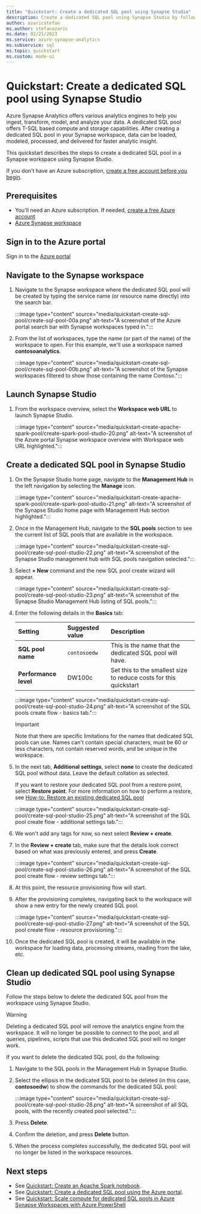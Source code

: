 ```yaml
---
title: "Quickstart: Create a dedicated SQL pool using Synapse Studio"
description: Create a dedicated SQL pool using Synapse Studio by following the steps in this guide.
author: azaricstefan
ms.author: stefanazaric
ms.date: 02/21/2023
ms.service: azure-synapse-analytics
ms.subservice: sql
ms.topic: quickstart
ms.custom: mode-ui
---
```


# Quickstart: Create a dedicated SQL pool using Synapse Studio

Azure Synapse Analytics offers various analytics engines to help you ingest, transform, model, and analyze your data. A dedicated SQL pool offers T-SQL based compute and storage capabilities. After creating a dedicated SQL pool in your Synapse workspace, data can be loaded, modeled, processed, and delivered for faster analytic insight.

This quickstart describes the steps to create a dedicated SQL pool in a Synapse workspace using Synapse Studio.

If you don't have an Azure subscription, [create a free account before you begin](https://azure.microsoft.com/pricing/purchase-options/azure-account?cid=msft_learn).

## Prerequisites

- You'll need an Azure subscription. If needed, [create a free Azure account](https://azure.microsoft.com/pricing/purchase-options/azure-account?cid=msft_learn)
- [Azure Synapse workspace](quickstart-create-workspace.md)

## Sign in to the Azure portal

Sign in to the [Azure portal](https://portal.azure.com/)

## Navigate to the Synapse workspace

1. Navigate to the Synapse workspace where the dedicated SQL pool will be created by typing the service name (or resource name directly) into the search bar.

    :::image type="content" source="media/quickstart-create-sql-pool/create-sql-pool-00a.png" alt-text="A screenshot of the Azure portal search bar with Synapse workspaces typed in.":::
1. From the list of workspaces, type the name (or part of the name) of the workspace to open. For this example, we'll use a workspace named **contosoanalytics**.

    :::image type="content" source="media/quickstart-create-sql-pool/create-sql-pool-00b.png" alt-text="A screenshot of the Synapse workspaces filtered to show those containing the name Contoso.":::

## Launch Synapse Studio

1. From the workspace overview, select the **Workspace web URL** to launch Synapse Studio.

    :::image type="content" source="media/quickstart-create-apache-spark-pool/create-spark-pool-studio-20.png" alt-text="A screenshot of the Azure portal Synapse workspace overview with Workspace web URL highlighted.":::

## Create a dedicated SQL pool in Synapse Studio

1. On the Synapse Studio home page, navigate to the **Management Hub** in the left navigation by selecting the **Manage** icon.

    :::image type="content" source="media/quickstart-create-apache-spark-pool/create-spark-pool-studio-21.png" alt-text="A screenshot of the Synapse Studio home page with Management Hub section highlighted.":::

1. Once in the Management Hub, navigate to the **SQL pools** section to see the current list of SQL pools that are available in the workspace.

    :::image type="content" source="media/quickstart-create-sql-pool/create-sql-pool-studio-22.png" alt-text="A screenshot of the Synapse Studio management hub with SQL pools navigation selected.":::

1. Select **+ New** command and the new SQL pool create wizard will appear.

    :::image type="content" source="media/quickstart-create-sql-pool/create-sql-pool-studio-23.png" alt-text="A screenshot of the Synapse Studio Management Hub listing of SQL pools.":::

1. Enter the following details in the **Basics** tab:

    | Setting | Suggested value | Description  |
    | :--- | :--- | :--- |
    | **SQL pool name** | `contosoedw` | This is the name that the dedicated SQL pool will have. |
    | **Performance level** | DW100c | Set this to the smallest size to reduce costs for this quickstart |

    :::image type="content" source="media/quickstart-create-sql-pool/create-sql-pool-studio-24.png" alt-text="A screenshot of the SQL pools create flow - basics tab.":::

    > [!IMPORTANT]  
    > Note that there are specific limitations for the names that dedicated SQL pools can use. Names can't contain special characters, must be 60 or less characters, not contain reserved words, and be unique in the workspace.

1. In the next tab, **Additional settings**, select **none** to create the dedicated SQL pool without data. Leave the default collation as selected.

    If you want to restore your dedicated SQL pool from a restore point, select **Restore point**. For more information on how to perform a restore, see [How-to: Restore an existing dedicated SQL pool](backuprestore/restore-sql-pool.md)

    :::image type="content" source="media/quickstart-create-sql-pool/create-sql-pool-studio-25.png" alt-text="A screenshot of the SQL pool create flow - additional settings tab.":::

1. We won't add any tags for now, so next select **Review + create**.

1. In the **Review + create** tab, make sure that the details look correct based on what was previously entered, and press **Create**.

    :::image type="content" source="media/quickstart-create-sql-pool/create-sql-pool-studio-26.png" alt-text="A screenshot of the SQL pool create flow - review settings tab.":::

1. At this point, the resource provisioning flow will start.

1. After the provisioning completes, navigating back to the workspace will show a new entry for the newly created SQL pool.

    :::image type="content" source="media/quickstart-create-sql-pool/create-sql-pool-studio-27.png" alt-text="A screenshot of the SQL pool create flow - resource provisioning.":::

1. Once the dedicated SQL pool is created, it will be available in the workspace for loading data, processing streams, reading from the lake, etc.

## Clean up dedicated SQL pool using Synapse Studio

Follow the steps below to delete the dedicated SQL pool from the workspace using Synapse Studio.

> [!WARNING]  
> Deleting a dedicated SQL pool will remove the analytics engine from the workspace. It will no longer be possible to connect to the pool, and all queries, pipelines, scripts that use this dedicated SQL pool will no longer work.

If you want to delete the dedicated SQL pool, do the following:

1. Navigate to the SQL pools in the Management Hub in Synapse Studio.
1. Select the ellipsis in the dedicated SQL pool to be deleted (in this case, **contosoedw**) to show the commands for the dedicated SQL pool:

    :::image type="content" source="media/quickstart-create-sql-pool/create-sql-pool-studio-28.png" alt-text="A screenshot of all SQL pools, with the recently created pool selected.":::
1. Press **Delete**.
1. Confirm the deletion, and press **Delete** button.
1. When the process completes successfully, the dedicated SQL pool will no longer be listed in the workspace resources.

## Next steps

- See [Quickstart: Create an Apache Spark notebook](quickstart-apache-spark-notebook.md).
- See [Quickstart: Create a dedicated SQL pool using the Azure portal](quickstart-create-sql-pool-portal.md).
- See [Quickstart: Scale compute for dedicated SQL pools in Azure Synapse Workspaces with Azure PowerShell](sql-data-warehouse/quickstart-scale-compute-workspace-powershell.md)
